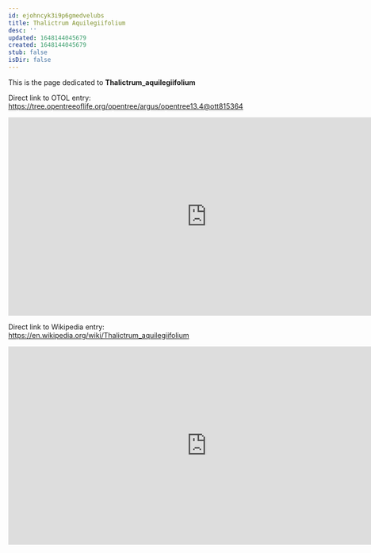 ```yaml
---
id: ejohncyk3i9p6gmedvelubs
title: Thalictrum Aquilegiifolium
desc: ''
updated: 1648144045679
created: 1648144045679
stub: false
isDir: false
---
```

This is the page dedicated to **Thalictrum_aquilegiifolium**


Direct link to OTOL entry: https://tree.opentreeoflife.org/opentree/argus/opentree13.4@ott815364



<html>
    <body>
    <iframe src="https://tree.opentreeoflife.org/opentree/argus/opentree13.4@ott815364"
    width="800" height="400" frameborder="0" allowfullscreen> </iframe>
    </body>
</html>
    


Direct link to Wikipedia entry: https://en.wikipedia.org/wiki/Thalictrum_aquilegiifolium



<html>
    <body>
    <iframe src="https://en.wikipedia.org/wiki/Thalictrum_aquilegiifolium"
    width="800" height="400" frameborder="0" allowfullscreen> </iframe>
    </body>
</html>
    
